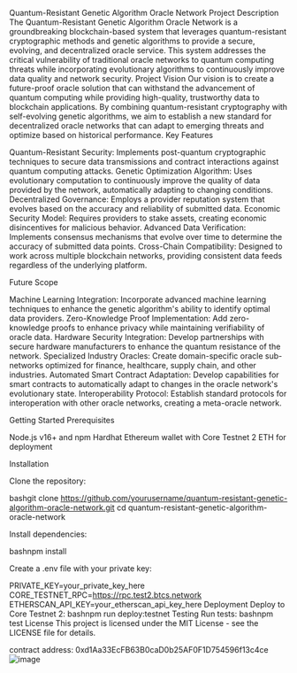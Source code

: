 Quantum-Resistant Genetic Algorithm Oracle Network
Project Description
The Quantum-Resistant Genetic Algorithm Oracle Network is a groundbreaking blockchain-based system that leverages quantum-resistant cryptographic methods and genetic algorithms to provide a secure, evolving, and decentralized oracle service. This system addresses the critical vulnerability of traditional oracle networks to quantum computing threats while incorporating evolutionary algorithms to continuously improve data quality and network security.
Project Vision
Our vision is to create a future-proof oracle solution that can withstand the advancement of quantum computing while providing high-quality, trustworthy data to blockchain applications. By combining quantum-resistant cryptography with self-evolving genetic algorithms, we aim to establish a new standard for decentralized oracle networks that can adapt to emerging threats and optimize based on historical performance.
Key Features

Quantum-Resistant Security: Implements post-quantum cryptographic techniques to secure data transmissions and contract interactions against quantum computing attacks.
Genetic Optimization Algorithm: Uses evolutionary computation to continuously improve the quality of data provided by the network, automatically adapting to changing conditions.
Decentralized Governance: Employs a provider reputation system that evolves based on the accuracy and reliability of submitted data.
Economic Security Model: Requires providers to stake assets, creating economic disincentives for malicious behavior.
Advanced Data Verification: Implements consensus mechanisms that evolve over time to determine the accuracy of submitted data points.
Cross-Chain Compatibility: Designed to work across multiple blockchain networks, providing consistent data feeds regardless of the underlying platform.

Future Scope

Machine Learning Integration: Incorporate advanced machine learning techniques to enhance the genetic algorithm's ability to identify optimal data providers.
Zero-Knowledge Proof Implementation: Add zero-knowledge proofs to enhance privacy while maintaining verifiability of oracle data.
Hardware Security Integration: Develop partnerships with secure hardware manufacturers to enhance the quantum resistance of the network.
Specialized Industry Oracles: Create domain-specific oracle sub-networks optimized for finance, healthcare, supply chain, and other industries.
Automated Smart Contract Adaptation: Develop capabilities for smart contracts to automatically adapt to changes in the oracle network's evolutionary state.
Interoperability Protocol: Establish standard protocols for interoperation with other oracle networks, creating a meta-oracle network.

Getting Started
Prerequisites

Node.js v16+ and npm
Hardhat
Ethereum wallet with Core Testnet 2 ETH for deployment

Installation

Clone the repository:

bashgit clone https://github.com/yourusername/quantum-resistant-genetic-algorithm-oracle-network.git
cd quantum-resistant-genetic-algorithm-oracle-network

Install dependencies:

bashnpm install

Create a .env file with your private key:

PRIVATE_KEY=your_private_key_here
CORE_TESTNET_RPC=https://rpc.test2.btcs.network
ETHERSCAN_API_KEY=your_etherscan_api_key_here
Deployment
Deploy to Core Testnet 2:
bashnpm run deploy:testnet
Testing
Run tests:
bashnpm test
License
This project is licensed under the MIT License - see the LICENSE file for details.



contract address: 0xd1Aa33EcFB63B0caD0b25AF0F1D754596f13c4ce
![image](https://github.com/user-attachments/assets/01177303-9394-491e-bc14-bf5a8bb45b55)

